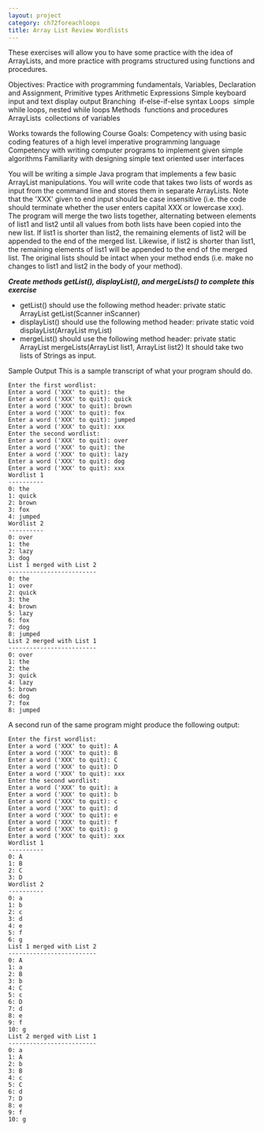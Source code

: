 ```yaml
---
layout: project
category: ch72foreachloops
title: Array List Review Wordlists
---
```

These exercises will allow you to have some practice with the idea of ArrayLists, and more practice with programs structured using functions and procedures.

Objectives: Practice with programming fundamentals, Variables, Declaration and Assignment, Primitive types Arithmetic Expressions Simple keyboard input and text display output Branching ­ if­-else-if-­else syntax Loops ­ simple while loops, nested while loops Methods ­ functions and procedures ArrayLists ­ collections of variables

Works towards the following Course Goals: Competency with using basic coding features of a high ­level imperative programming language Competency with writing computer programs to implement given simple algorithms Familiarity with designing simple text ­oriented user interfaces

You will be writing a simple Java program that implements a few basic ArrayList manipulations. You will write code that takes two lists of words as input from the command line and stores them in separate ArrayLists. Note that the 'XXX' given to end input should be case insensitive (i.e. the code should terminate whether the user enters capital XXX or lowercase xxx). The program will merge the two lists together, alternating between elements of list1 and list2 until all values from both lists have been copied into the new list. If list1 is shorter than list2, the remaining elements of list2 will be appended to the end of the merged list. Likewise, if list2 is shorter than list1, the remaining elements of list1 will be appended to the end of the merged list. The original lists should be intact when your method ends (i.e. make no changes to list1 and list2 in the body of your method).

*****Create methods getList(), displayList(), and mergeLists() to complete this exercise*****

  - getList() should use the following method header: private static ArrayList<String> getList(Scanner inScanner)
  - displayList() should use the following method header: private static void displayList(ArrayList<String> myList)
  - mergeList() should use the following method header: private static ArrayList<String> mergeLists(ArrayList<String> list1, ArrayList<String> list2) It should take two lists of Strings as input.

Sample Output This is a sample transcript of what your program should do.
```
Enter the first wordlist:
Enter a word ('XXX' to quit): the
Enter a word ('XXX' to quit): quick
Enter a word ('XXX' to quit): brown
Enter a word ('XXX' to quit): fox
Enter a word ('XXX' to quit): jumped
Enter a word ('XXX' to quit): xxx
Enter the second wordlist:
Enter a word ('XXX' to quit): over
Enter a word ('XXX' to quit): the
Enter a word ('XXX' to quit): lazy
Enter a word ('XXX' to quit): dog
Enter a word ('XXX' to quit): xxx
Wordlist 1
----------
0: the
1: quick
2: brown
3: fox
4: jumped
Wordlist 2
----------
0: over
1: the
2: lazy
3: dog
List 1 merged with List 2
-------------------------
0: the
1: over
2: quick
3: the
4: brown
5: lazy
6: fox
7: dog
8: jumped
List 2 merged with List 1
-------------------------
0: over
1: the
2: the
3: quick
4: lazy
5: brown
6: dog
7: fox
8: jumped
```
A second run of the same program might produce the following output:
```
Enter the first wordlist:
Enter a word ('XXX' to quit): A
Enter a word ('XXX' to quit): B
Enter a word ('XXX' to quit): C
Enter a word ('XXX' to quit): D
Enter a word ('XXX' to quit): xxx
Enter the second wordlist:
Enter a word ('XXX' to quit): a
Enter a word ('XXX' to quit): b
Enter a word ('XXX' to quit): c
Enter a word ('XXX' to quit): d
Enter a word ('XXX' to quit): e
Enter a word ('XXX' to quit): f
Enter a word ('XXX' to quit): g
Enter a word ('XXX' to quit): xxx
Wordlist 1
----------
0: A
1: B
2: C
3: D
Wordlist 2
----------
0: a
1: b
2: c
3: d
4: e
5: f
6: g
List 1 merged with List 2
-------------------------
0: A
1: a
2: B
3: b
4: C
5: c
6: D
7: d
8: e
9: f
10: g
List 2 merged with List 1
-------------------------
0: a
1: A
2: b
3: B
4: c
5: C
6: d
7: D
8: e
9: f
10: g
```
